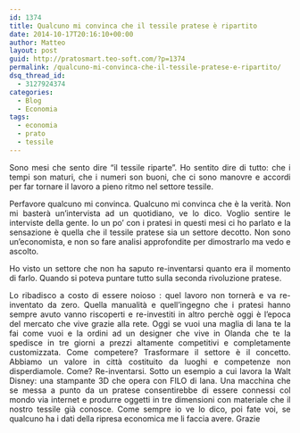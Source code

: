 ```yaml
---
id: 1374
title: Qualcuno mi convinca che il tessile pratese è ripartito
date: 2014-10-17T20:16:10+00:00
author: Matteo
layout: post
guid: http://pratosmart.teo-soft.com/?p=1374
permalink: /qualcuno-mi-convinca-che-il-tessile-pratese-e-ripartito/
dsq_thread_id:
  - 3127924374
categories:
  - Blog
  - Economia
tags:
  - economia
  - prato
  - tessile
---
```

<p style="text-align: justify;">
  Sono mesi che sento dire &#8220;il tessile riparte&#8221;. Ho sentito dire di tutto: che i tempi son maturi, che i numeri son buoni, che ci sono manovre e accordi per far tornare il lavoro a pieno ritmo nel settore tessile.
</p>

<p style="text-align: justify;">
  Perfavore qualcuno mi convinca. Qualcuno mi convinca che è la verità. Non mi basterà un&#8217;intervista ad un quotidiano, ve lo dico. Voglio sentire le interviste della gente. Io un po&#8217; con i pratesi in questi mesi ci ho parlato e la sensazione è quella che il tessile pratese sia un settore decotto. Non sono un&#8217;economista, e non so fare analisi approfondite per dimostrarlo ma vedo e ascolto.
</p>

<p style="text-align: justify;">
  Ho visto un settore che non ha saputo re-inventarsi quanto era il momento di farlo. Quando si poteva puntare tutto sulla seconda rivoluzione pratese.
</p>

<p style="text-align: justify;">
  Lo ribadisco a costo di essere noioso : quel lavoro non tornerà e va re-inventato da zero. Quella manualità e quell&#8217;ingegno che i pratesi hanno sempre avuto vanno riscoperti e re-investiti in altro perchè oggi è l&#8217;epoca del mercato che vive grazie alla rete. Oggi se vuoi una maglia di lana te la fai come vuoi e la ordini ad un designer che vive in Olanda che te la spedisce in tre giorni a prezzi altamente competitivi e completamente customizzata. Come competere? Trasformare il settore è il concetto. Abbiamo un valore in città costituito da luoghi e competenze non disperdiamole. Come? Re-inventarsi. Sotto un esempio a cui lavora la Walt Disney: una stampante 3D che opera con FILO di lana. Una macchina che se messa a punto da un pratese consentirebbe di essere connessi col mondo via internet e produrre oggetti in tre dimensioni con materiale che il nostro tessile già conosce. Come sempre io ve lo dico, poi fate voi, se qualcuno ha i dati della ripresa economica me li faccia avere. Grazie
</p>

&nbsp;